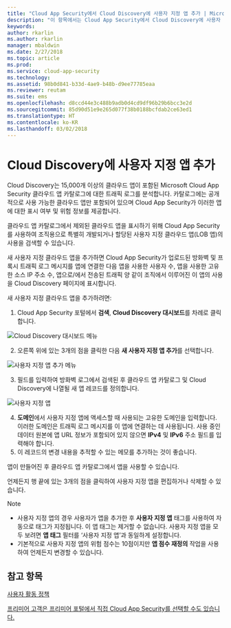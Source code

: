 ```yaml
---
title: "Cloud App Security에서 Cloud Discovery에 사용자 지정 앱 추가 | Microsoft Docs"
description: "이 항목에서는 Cloud App Security에서 Cloud Discovery에 사용자 지정 앱을 추가하여 섀도 IT를 모니터링하는 방법을 설명합니다."
keywords: 
author: rkarlin
ms.author: rkarlin
manager: mbaldwin
ms.date: 2/27/2018
ms.topic: article
ms.prod: 
ms.service: cloud-app-security
ms.technology: 
ms.assetid: 98b0d841-b33d-4ae9-b48b-d9ee77785eaa
ms.reviewer: reutam
ms.suite: ems
ms.openlocfilehash: d8ccd44e3c488b9adb0d4cd9df96b29b6bcc3e2d
ms.sourcegitcommit: 85d90d51e9e265d077f38b0188bcfdab2ce63ed1
ms.translationtype: HT
ms.contentlocale: ko-KR
ms.lasthandoff: 03/02/2018
---
```

# <a name="add-custom-apps-to-cloud-discovery"></a>Cloud Discovery에 사용자 지정 앱 추가
    
Cloud Discovery는 15,000개 이상의 클라우드 앱이 포함된 Microsoft Cloud App Security 클라우드 앱 카탈로그에 대한 트래픽 로그를 분석합니다. 카탈로그에는 공개적으로 사용 가능한 클라우드 앱만 포함되어 있으며 Cloud App Security가 이러한 앱에 대한 표시 여부 및 위험 정보를 제공합니다.

클라우드 앱 카탈로그에서 제외된 클라우드 앱을 표시하기 위해 Cloud App Security를 사용하여 조직용으로 특별히 개발되거나 할당된 사용자 지정 클라우드 앱(LOB 앱)의 사용을 검색할 수 있습니다.

새 사용자 지정 클라우드 앱을 추가하면 Cloud App Security가 업로드된 방화벽 및 프록시 트래픽 로그 메시지를 앱에 연결한 다음 앱을 사용한 사용자 수, 앱을 사용한 고유한 소스 IP 주소 수, 앱으로/에서 전송된 트래픽 양 같이 조직에서 이루어진 이 앱의 사용을 Cloud Discovery 페이지에 표시합니다. 

새 사용자 지정 클라우드 앱을 추가하려면:

1.  Cloud App Security 포털에서 **검색**, **Cloud Discovery 대시보드**를 차례로 클릭합니다. 
  
 ![Cloud Discovery 대시보드 메뉴](./media/cloud-discovery-dashboard-menu.png)

2.  오른쪽 위에 있는 3개의 점을 클릭한 다음 **새 사용자 지정 앱 추가**를 선택합니다. 

 ![사용자 지정 앱 추가 메뉴](./media/add-custom-app-menu.png)

3.  필드를 입력하여 방화벽 로그에서 검색된 후 클라우드 앱 카탈로그 및 Cloud Discovery에 나열될 새 앱 레코드를 정의합니다.

  ![사용자 지정 앱](./media/add-custom-app.png)

4. **도메인**에서 사용자 지정 앱에 액세스할 때 사용되는 고유한 도메인을 입력합니다. 이러한 도메인은 트래픽 로그 메시지를 이 앱에 연결하는 데 사용됩니다. 사용 중인 데이터 원본에 앱 URL 정보가 포함되어 있지 않으면 **IPv4** 및 **IPv6** 주소 필드를 입력해야 합니다.
4.  이 레코드의 변경 내용을 추적할 수 있는 메모를 추가하는 것이 좋습니다.

앱이 만들어진 후 클라우드 앱 카탈로그에서 앱을 사용할 수 있습니다.

언제든지 행 끝에 있는 3개의 점을 클릭하여 사용자 지정 앱을 편집하거나 삭제할 수 있습니다.

>[!NOTE]
> - 사용자 지정 앱의 경우 사용자가 앱을 추가한 후 **사용자 지정 앱** 태그를 사용하여 자동으로 태그가 지정됩니다. 이 앱 태그는 제거할 수 없습니다.
사용자 지정 앱을 모두 보려면 **앱 태그** 필터를 ‘사용자 지정 앱’과 동일하게 설정합니다. 
> - 기본적으로 사용자 지정 앱의 위험 점수는 10점이지만 **앱 점수 재정의** 작업을 사용하여 언제든지 변경할 수 있습니다.

  
## <a name="see-also"></a>참고 항목  
[사용자 활동 정책](user-activity-policies.md)   

[프리미어 고객은 프리미어 포털에서 직접 Cloud App Security를 선택할 수도 있습니다.](https://premier.microsoft.com/)  
  
  